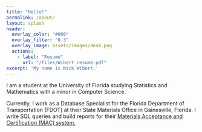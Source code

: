 ```yaml
---
title: "Hello!"
permalink: /about/
layout: splash
header:
  overlay_color: "#000"
  overlay_filter: "0.3"
  overlay_image: assets/images/desk.png
  actions:
    - label: "Resumé"
      url: "/files/Wibert_resume.pdf"
excerpt: 'My name is Nick Wibert.'
---
```


I am a student at the University of Florida studying Statistics and Mathematics with a minor in Computer Science.

Currently, I work as a Database Specialist for the Florida Department of Transportation (FDOT) at their State Materials Office in Gainesville, Florida. I write SQL queries and build reports for their [Materials Acceptance and Certification (MAC) system.](https://mac.fdot.gov/)